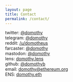 ```yaml
---
layout: page
title: Contact
permalink: /contact/
---
```


twitter: [@domothy](https://twitter.com/domothy)  
telegram: [@domothy](https://t.me/domothy)  
reddit: [/u/domotheus](https://old.reddit.com/user/domotheus)  
farcaster: [@domothy](https://searchcaster.xyz/search?username=domothy)  
mastodon: [@domothy](https://cryptodon.lol/@domothy)  
lens: [domothy.lens](https://lenster.xyz/u/domothy)  
github: [@domothyb](https://github.com/domothyb)  
email: [domothy@ethereum.org](mailto:domothy@ethereum.org)  
ENS: [domothy.eth](https://etherscan.io/address/domothy.eth)